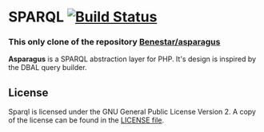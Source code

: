 # SPARQL [![Build Status](https://travis-ci.org/freearhey/sparql.svg?branch=master)](https://travis-ci.org/freearhey/sparql)

### This only clone of the repository [Benestar/asparagus](https://github.com/Benestar/asparagus)

**Asparagus** is a SPARQL abstraction layer for PHP. It's design is inspired
by the DBAL query builder.

## License

Sparql is licensed under the GNU General Public License Version 2. A copy of the license can be
found in the [LICENSE file](LICENSE).
